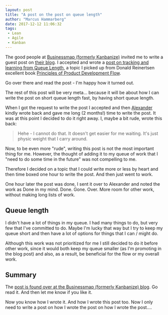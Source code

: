 ```yaml
---
layout: post
title: "A post on the post on queue length"
author: "Marcus Hammarberg"
date: 2017-12-12 11:06:32
tags:
 - Lean
 - Agile
 - Kanban
---
```


The good people at [Businessmap (formerly Kanbanize)](https://businessmap.io/) invited me to write a guest post on [their blog](https://businessmap.io/blog/). I accepted and wrote a [post on tracking and learning from Queue Length](https://businessmap.io/blog/tracking-queue-length/), a topic I picked up from Donald Reinertsen excellent book [Principles of Product Development Flow](https://www.amazon.com/Principles-Product-Development-Flow-Generation/dp/1935401009).

Go over there and read the post - I'm happy how it turned out.

The rest of this post will be very meta… because it will be about how I can write the post on short queue length fast, by having short queue length.

<!-- excerpt-end -->

When I got the request to write the post I accepted and then [Alexander](https://twitter.com/AlexNovkov) kindly wrote back and gave me long (2 months!) time to write the post. It was at this point I decided to do it right away. I, maybe a bit rude, wrote this back:

> Hehe - I cannot do that. It doesn't get easier for me waiting. It's just physic weight that I carry around.

Now, to be even more "rude", writing this post is not the most important thing for me. However, the thought of adding it to my queue of work that I "need to do some time in the future" was not compelling to me.

Therefore I decided on a topic that I could write more or less by heart and then time boxed one hour to write the post. And then just went to work.

One hour later the post was done, I sent it over to Alexander and noted the work as Done in my mind. Done. Gone. Over. More room for other work, without making long lists of work.

## Queue length

I didn't have a lot of things in my queue. I had many things to do, but very few that I've committed to do. Maybe I'm lucky that way but I try to keep my queue short and then have a lot of options for things that I can / might do.

Although this work was not prioritized for me I still decided to do it before other work, since it would both keep my queue smaller (as I'm promoting in the blog post) and also, as a result, be beneficial for the flow or my overall work.

## Summary

The [post is found over at the Businessmap (formerly Kanbanize) blog](https://businessmap.io/blog/tracking-queue-length/). Go read it. And then let me know if you like it.

Now you know how I wrote it. And how I wrote this post too. Now I only need to write a post on how I wrote the post on how I wrote the post....
